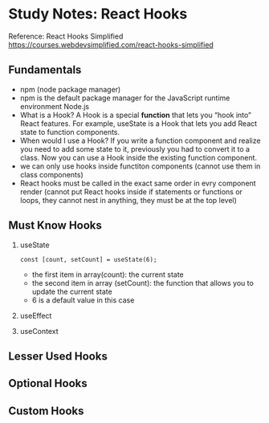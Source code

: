 # Study Notes: React Hooks

Reference:
React Hooks Simplified https://courses.webdevsimplified.com/react-hooks-simplified

## Fundamentals

- npm (node package manager)
- npm is the default package manager for the JavaScript runtime environment Node.js
- What is a Hook? A Hook is a special **function** that lets you “hook into” React features. For example, useState is a Hook that lets you add React state to function components.
- When would I use a Hook? If you write a function component and realize you need to add some state to it, previously you had to convert it to a class. Now you can use a Hook inside the existing function component.
- we can only use hooks inside functiton components (cannot use them in class components)
- React hooks must be called in the exact same order in evry component render (cannot put React hooks inside if statements or functions or loops, they cannot nest in anything, they must be at the top level)

## Must Know Hooks

1. useState

   ```
   const [count, setCount] = useState(6);
   ```

   - the first item in array(count): the current state
   - the second item in array (setCount): the function that allows you to update the current state
   - 6 is a default value in this case

2. useEffect
3. useContext

## Lesser Used Hooks

## Optional Hooks

## Custom Hooks
